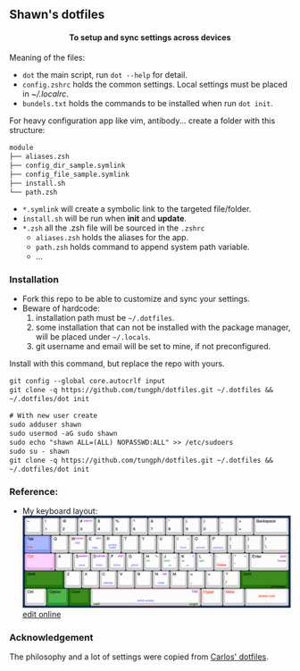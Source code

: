 ## Shawn's dotfiles
<div align="center">
<h4>To setup and sync settings across devices</h4>
</div>

Meaning of the files:
 - `dot` the main script, run `dot --help` for detail.
 - `config.zshrc` holds the common settings. Local settings must be placed in *~/.localrc*.
 - `bundels.txt` holds the commands to be installed when run `dot init`.

For heavy configuration app like vim, antibody... create a folder with this structure:
```text
module
├── aliases.zsh
├── config_dir_sample.symlink
├── config_file_sample.symlink
├── install.sh
└── path.zsh
```
- `*.symlink` will create a symbolic link to the targeted file/folder.
- `install.sh` will be run when **init** and **update**.
- `*.zsh` all the .zsh file will be sourced in the `.zshrc`
  - `aliases.zsh` holds the aliases for the app.
  - `path.zsh` holds command to append system path variable.
  - ...


### Installation
- Fork this repo to be able to customize and sync your settings.
- Beware of hardcode:
  1. installation path must be `~/.dotfiles`.
  1. some installation that can not be installed with the package manager, will be placed under `~/.locals`.
  1. git username and email will be set to mine, if not preconfigured.

Install with this command, but replace the repo with yours.
```shell script
git config --global core.autocrlf input
git clone -q https://github.com/tungph/dotfiles.git ~/.dotfiles && ~/.dotfiles/dot init
```

```shell
# With new user create
sudo adduser shawn
sudo usermod -aG sudo shawn
sudo echo "shawn ALL=(ALL) NOPASSWD:ALL" >> /etc/sudoers
sudo su - shawn
git clone -q https://github.com/tungph/dotfiles.git ~/.dotfiles && ~/.dotfiles/dot init
```
### Reference:
* My keyboard layout:
![Keyboard layout](karabiner/keyboard-layout.png)
[edit online](http://www.keyboard-layout-editor.com/##@@=~%0A%60&=!%0A1&=%2F@%0A2&=%23%0A3&=$%0A4&=%25%0A5&=%5E%0A6&=%2F&%0A7&=*%0A8&=(%0A9&=)%0A0&=%2F_%0A-&=+%0A%2F=&_w:2%3B&=Backspace%3B&@_c=%23d6d6d6&t=%23007a51&w:1.5%3B&=Tab&_c=%23cccccc&t=%23000000%0A%0A%23c223db%0A%0A%0A%0A%0A%0A%0A%23007a51&fa@:0&:0&:0&:0&:0&:0&:0&:0&:0&:1%3B%3B&=Q%0A%0A1%0A%0A%0A%0A%0A%0A%0A%3E%3E&=W%0A%0A2%0A%0A%0A%0A%0A%0A%0A%3C%3C&_t=%23000000%0A%0A%23c223db%3B&=E%0A%0A3&=R%0A%0A4&=T%0A%0A5&=Y%0A%0A6&=U%0A%0A7&=I%0A%0A8&=O%0A%0A9&=P%0A%0A0&_t=%23000000%3B&=%7B%0A%5B&=%7D%0A%5D&_w:1.5%3B&=%7C%0A%5C%3B&@_c=%23f3d9ff&t=%23000000%0A%0A%238f1aa1&fa@:0&:0&:2%3B&w:1.75%3B&=Caps%0A%0AESC%0A%60%0A%0A%0A%0A~&_c=%23cccccc&t=%23000000%0A%0A%23c223db&f:3%3B&=A%0A%0A%5B&_f:3%3B&=S%0A%0A%7B&_f:3%3B&=D%0A%0A(&_f:3%3B&=F%0A%0A)&_f:3%3B&=G%0A%0A%7D&_f:3%3B&=H%0A%0A%5D&_t=%23000000%0A%0A%23c223db%0A%0A%0A%0A%0A%0A%0A%23007a51&fa@:0&:0&:0&:0&:0&:0&:0&:0&:0&:1%3B%3B&=J%0A%0A+%0A%0A%0A%0A%0A%0A%0A%3E%3E&=K%0A%0A-%0A%0A%0A%0A%0A%0A%0A%3C%3C&_t=%23000000%0A%0A%23c223db%3B&=L%0A%0A*&=%2F:%0A%2F%3B%0A%25&=%22%0A'%0A%2F=&_c=%23f6f7dc&t=%23000000%0A%0A%238f1aa1%0A%0A%0A%0A%0A%0A%0A%0A%238f9156&a:0&fa@:0&:0&:2&:0&:0&:0&:0&:0&:0&:1&:0%3B&w:2.25%3B&=Enter%0A%0Asave%0A%0AC%2F:%20up%0ACS%2F:%20down%0A%0A%0A%0A%0AS%2F:%20end%3B&@_t=%23000000&a:4&w:2.25%3B&=Shift&_c=%23cccccc%3B&=Z&=X&_t=%23000000%0A%0A%23c223db&f:3%3B&=C%0A%0A!&_t=%23000000%0A%0A%238f1aa1%3B&=V%0A%0Asel&_t=%23000000%3B&=B&_t=%23000000%0A%0A%238f1aa1%3B&=N%0A%0Adel&_t=%23000000%0A%0A%23c223db&f:3%3B&=M%0A%0A%2F_&_t=%23000000%3B&=%3C%0A,&=%3E%0A.&=%3F%0A%2F%2F&_w:2.75%3B&=Shift%3B&@_w:1.25%3B&=Ctrl&_w:1.25%3B&=Option&_c=%23f6f7dc&w:1.25%3B&=Cmd&_a:3&w:6.25%3B&=%0A%0A%0A%0ACS%2F:%20left%0AS%2F:%20right&_c=%23cccccc&a:4&w:1.25%3B&=Cmd&_w:1.25%3B&=Option&_a:7&w:1.25%3B&=&_w:1.25%3B&=)
### Acknowledgement
The philosophy and a lot of settings were copied from [Carlos' dotfiles](https://github.com/caarlos0/dotfiles).
